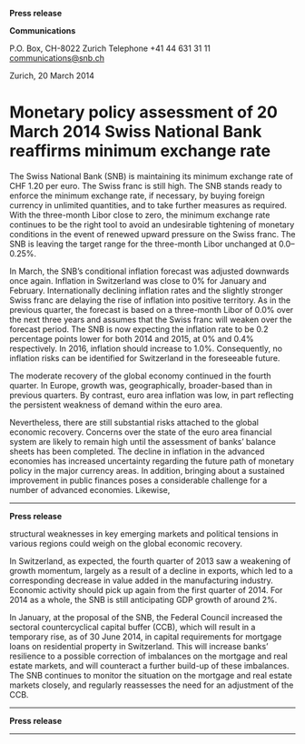 **Press release**

**Communications**

P.O. Box, CH-8022 Zurich
Telephone +41 44 631 31 11
[communications@snb.ch](mailto:communications@snb.ch)

Zurich, 20 March 2014

# Monetary policy assessment of 20 March 2014 Swiss National Bank reaffirms minimum exchange rate

The Swiss National Bank (SNB) is maintaining its minimum exchange rate of CHF 1.20 per
euro. The Swiss franc is still high. The SNB stands ready to enforce the minimum exchange
rate, if necessary, by buying foreign currency in unlimited quantities, and to take further
measures as required. With the three-month Libor close to zero, the minimum exchange rate
continues to be the right tool to avoid an undesirable tightening of monetary conditions in the
event of renewed upward pressure on the Swiss franc. The SNB is leaving the target range for
the three-month Libor unchanged at 0.0–0.25%.

In March, the SNB’s conditional inflation forecast was adjusted downwards once again.
Inflation in Switzerland was close to 0% for January and February. Internationally declining
inflation rates and the slightly stronger Swiss franc are delaying the rise of inflation into
positive territory. As in the previous quarter, the forecast is based on a three-month Libor of
0.0% over the next three years and assumes that the Swiss franc will weaken over the forecast
period. The SNB is now expecting the inflation rate to be 0.2 percentage points lower for both
2014 and 2015, at 0% and 0.4% respectively. In 2016, inflation should increase to 1.0%.
Consequently, no inflation risks can be identified for Switzerland in the foreseeable future.

The moderate recovery of the global economy continued in the fourth quarter. In Europe,
growth was, geographically, broader-based than in previous quarters. By contrast, euro area
inflation was low, in part reflecting the persistent weakness of demand within the euro area.

Nevertheless, there are still substantial risks attached to the global economic recovery.
Concerns over the state of the euro area financial system are likely to remain high until the
assessment of banks’ balance sheets has been completed. The decline in inflation in the
advanced economies has increased uncertainty regarding the future path of monetary policy in
the major currency areas. In addition, bringing about a sustained improvement in public
finances poses a considerable challenge for a number of advanced economies. Likewise,


-----

**Press release**

structural weaknesses in key emerging markets and political tensions in various regions could
weigh on the global economic recovery.

In Switzerland, as expected, the fourth quarter of 2013 saw a weakening of growth
momentum, largely as a result of a decline in exports, which led to a corresponding decrease
in value added in the manufacturing industry. Economic activity should pick up again from
the first quarter of 2014. For 2014 as a whole, the SNB is still anticipating GDP growth of
around 2%.

In January, at the proposal of the SNB, the Federal Council increased the sectoral
countercyclical capital buffer (CCB), which will result in a temporary rise, as of 30 June
2014, in capital requirements for mortgage loans on residential property in Switzerland. This
will increase banks’ resilience to a possible correction of imbalances on the mortgage and real
estate markets, and will counteract a further build-up of these imbalances. The SNB continues
to monitor the situation on the mortgage and real estate markets closely, and regularly
reassesses the need for an adjustment of the CCB.


-----

**Press release**


-----

